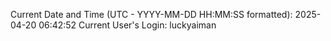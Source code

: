 Current Date and Time (UTC - YYYY-MM-DD HH:MM:SS formatted): 2025-04-20 06:42:52
Current User's Login: luckyaiman
